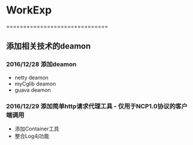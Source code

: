 # WorkExp
==============================

## 添加相关技术的deamon

### 2016/12/28 添加deamon

- netty deamon
- myCglib deamon
- guava deamon


### 2016/12/29 添加简单http请求代理工具 - 仅用于NCP1.0协议的客户端调用

- 添加Container工具
- 整合Log4j功能




